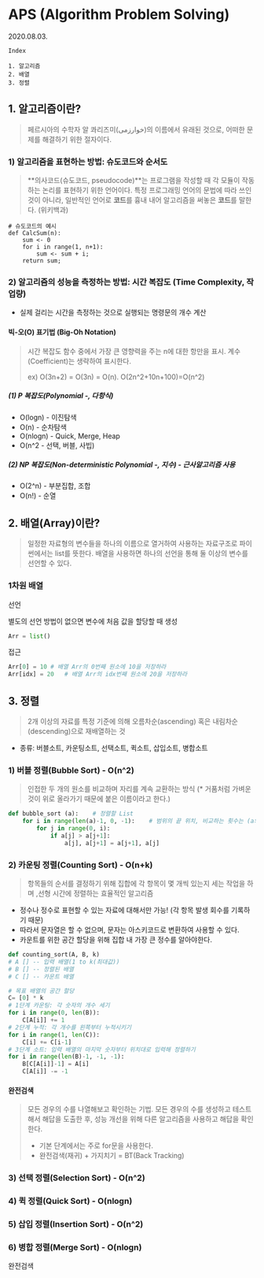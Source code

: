 # APS (Algorithm Problem Solving)

2020.08.03.

```
Index

1. 알고리즘
2. 배열
3. 정렬
```



## 1. 알고리즘이란?

> 페르시아의 수학자 알 콰리즈미(خوارزمی)의 이름에서 유래된 것으로, 어떠한 문제를 해결하기 위한 절자이다.



### 1) 알고리즘을 표현하는 방법:  슈도코드와 순서도

> **의사코드(슈도코드, pseudocode)**는 프로그램을 작성할 때 각 모듈이 작동하는 논리를 표현하기 위한 언어이다. 특정 프로그래밍 언어의 문법에 따라 쓰인 것이 아니라, 일반적인 언어로 **코드**를 흉내 내어 알고리즘을 써놓은 **코드**를 말한다. (위키백과)

```
# 슈도코드의 예시
def CalcSum(n):
    sum <- 0
    for i in range(1, n+1):
        sum <- sum + i;
    return sum;
```

### 2) 알고리즘의 성능을 측정하는 방법: 시간 복잡도 (Time Complexity, 작업량)

- 실제 걸리는 시간을 측정하는 것으로 실행되는 명령문의 개수 계산

#### 빅-오(O) 표기법 (Big-Oh Notation)

> 시간 복잡도 함수 중에서 가장 큰 영향력을 주는 n에 대한 항만을 표시. 계수(Coefficient)는 생략하여 표시한다.
>
> ex) O(3n+2) = O(3n) = O(n). O(2n^2+10n+100)=O(n^2)

##### (1) P 복잡도(Polynomial -, 다항식)

- O(logn) - 이진탐색
- O(n) - 순차탐색
- O(nlogn) - Quick, Merge, Heap
- O(n^2 - 선택, 버블, 사빕)

##### (2) NP 복잡도(Non-deterministic Polynomial -, 지수) - 근사알고리즘 사용

- O(2^n) - 부분집합, 조합
- O(n!) - 순열



## 2. 배열(Array)이란?

> 일정한 자료형의 변수들을 하나의 이름으로 열거하여 사용하는 자료구조로 파이썬에서는 list를 뜻한다. 배열을 사용하면 하나의 선언을 통해 둘 이상의 변수를 선언할 수 있다.

### 1차원 배열

선언

별도의 선언 방법이 없으면 변수에 처음 값을 할당할 때 생성

```python
Arr = list()
```

접근

```python
Arr[0] = 10	# 배열 Arr의 0번째 원소에 10을 저장하라
Arr[idx] = 20	# 배열 Arr의 idx번째 원소에 20을 저장하라
```



## 3. 정렬

> 2개 이상의 자료를 특정 기준에 의해 오름차순(ascending) 혹은 내림차순(descending)으로 재배열하는 것

- 종류: 버블소트, 카운팅소트, 선택소트, 퀵소트, 삽입소트, 병합소트

### 1) 버블 정렬(Bubble Sort) - O(n^2)

> 인접한 두 개의 원소를 비교하며 자리를 계속 교환하는 방식 (* 거품처럼 가벼운 것이 위로 올라가기 때문에 붙은 이름이라고 한다.)

```python
def bubble_sort (a):	# 정렬할 List
    for i in range(len(a)-1, 0, -1):	# 범위의 끝 위치, 비교하는 횟수는 (a의 개수-1)회
        for j in range(0, i):
            if a[j] > a[j+1]:
                a[j], a[j+1] = a[j+1], a[j]
```

### 2) 카운팅 정렬(Counting Sort) - O(n+k)

> 항목들의 순서를 결정하기 위해 집합에 각 항목이 몇 개씩 있는지 세는 작업을 하며 ,선형 시간에 정렬하는 효율적인 알고리즘

- 정수나 정수로 표현할 수 있는 자료에 대해서만 가능! (각 항목 발생 회수를 기록하기 때문)
- 따라서 문자열은 할 수 없으며, 문자는 아스키코드로 변환하여 사용할 수 있다.
- 카운트를 위한 공간 할당을 위해 집합 내 가장 큰 정수를 알아야한다.

```python
def counting_sort(A, B, k)
# A [] -- 입력 배열(1 to k(최대값))
# B [] -- 정렬된 배열
# C [] -- 카운트 배열

# 목표 배열의 공간 할당
C= [0] * k
# 1단계 카운팅: 각 숫자의 개수 세기
for i in range(0, len(B)):
    C[A[i]] += 1
# 2단계 누적: 각 개수를 왼쪽부터 누적시키기
for i in range(1, len(C)):
    C[i] += C[i-1]
# 3단계 소트: 입력 배열의 마지막 숫자부터 위치대로 입력해 정렬하기
for i in range(len(B)-1, -1, -1):
    B[C[A[i]]-1] = A[i]
    C[A[i]] -= -1
```

#### 완전검색

> 모든 경우의 수를 나열해보고 확인하는 기법. 모든 경우의 수를 생성하고 테스트해서 해답을 도출한 후, 성능 개선을 위해 다른 알고리즘을 사용하고 해답을 확인한다.
>
> - 기본 단계에서는 주로 for문을 사용한다.
> - 완전검색(재귀) + 가지치기 = BT(Back Tracking)

#### 



### 3) 선택 정렬(Selection Sort) - O(n^2)

### 4) 퀵 정렬(Quick Sort)  - O(nlogn)

### 5) 삽입 정렬(Insertion Sort) - O(n^2)

### 6) 병합 정렬(Merge Sort) - O(nlogn)



완전검색

